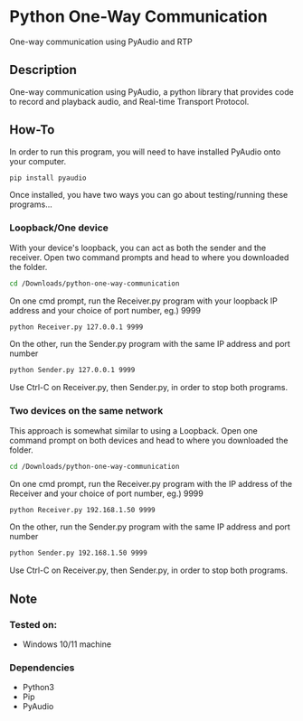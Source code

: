 # Python One-Way Communication
One-way communication using PyAudio and RTP

## Description
One-way communication using PyAudio, a python library that provides code to record and playback audio, and Real-time Transport Protocol.

## How-To
In order to run this program, you will need to have installed PyAudio onto your computer.
```bash
pip install pyaudio
```
Once installed, you have two ways you can go about testing/running these programs...

### Loopback/One device
With your device's loopback, you can act as both the sender and the receiver. Open two command prompts and head to where you downloaded the folder.
```bash
cd /Downloads/python-one-way-communication
```
On one cmd prompt, run the Receiver.py program with your loopback IP address and your choice of port number, eg.) 9999
```bash
python Receiver.py 127.0.0.1 9999
```
On the other, run the Sender.py program with the same IP address and port number
```bash
python Sender.py 127.0.0.1 9999
```
Use Ctrl-C on Receiver.py, then Sender.py, in order to stop both programs.

### Two devices on the same network
This approach is somewhat similar to using a Loopback. Open one command prompt on both devices and head to where you downloaded the folder.
```bash
cd /Downloads/python-one-way-communication
```
On one cmd prompt, run the Receiver.py program with the IP address of the Receiver and your choice of port number, eg.) 9999
```bash
python Receiver.py 192.168.1.50 9999
```
On the other, run the Sender.py program with the same IP address and port number
```bash
python Sender.py 192.168.1.50 9999
```
Use Ctrl-C on Receiver.py, then Sender.py, in order to stop both programs.

## Note
### Tested on:
- Windows 10/11 machine
### Dependencies
- Python3
- Pip
- PyAudio
